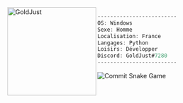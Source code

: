 <img align="left" src="https://avatars.githubusercontent.com/u/117308582?v=4" alt="GoldJust" width="200" /> 

```csharp
-------------------------
OS: Windows 
Sexe: Homme
Localisation: France
Langages: Python
Loisirs: Développer
Discord: GoldJust#7280
-------------------------
```
![Commit Snake Game](https://raw.githubusercontent.com/Link0Darck/Link_Darck/main/img/github-contribution-grid-snake.svg)

